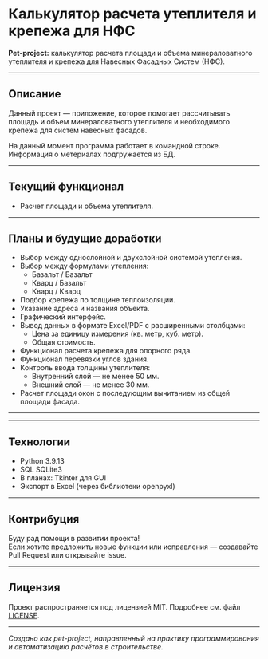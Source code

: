 # Калькулятор расчета утеплителя и крепежа для НФС

**Pet-project:** 
калькулятор расчета площади и объема минераловатного утеплителя и крепежа для Навесных Фасадных Систем (НФС).

---

## Описание

Данный проект — приложение, которое помогает рассчитывать площадь и объем минераловатного утеплителя и необходимого крепежа для систем навесных фасадов.

На данный момент программа работает в командной строке. Информация о метериалах подгружается из БД.

---

## Текущий функционал

- Расчет площади и объема утеплителя.

---

## Планы и будущие доработки

- Выбор между однослойной и двухслойной системой утепления.
- Выбор между формулами утепления:
  - Базальт / Базальт
  - Кварц / Базальт
  - Кварц / Кварц
- Подбор крепежа по толщине теплоизоляции.
- Указание адреса и названия объекта.
- Графический интерфейс.
- Вывод данных в формате Excel/PDF с расширенными столбцами:
  - Цена за единицу измерения (кв. метр, куб. метр).
  - Общая стоимость.
- Функционал расчета крепежа для опорного ряда.
- Функционал перевязки углов здания.
- Контроль ввода толщины утеплителя:
  - Внутренний слой — не менее 50 мм.
  - Внешний слой — не менее 30 мм.
- Расчет площади окон с последующим вычитанием из общей площади фасада.

---

---

## Технологии

- Python 3.9.13
- SQL SQLite3
- В планах: Tkinter для GUI
- Экспорт в Excel (через библиотеки openpyxl)

---

## Контрибуция

Буду рад помощи в развитии проекта!  
Если хотите предложить новые функции или исправления — создавайте Pull Request или открывайте issue.

---

## Лицензия

Проект распространяется под лицензией MIT. Подробнее см. файл [LICENSE](LICENSE).

---

*Создано как pet-project, направленный на практику программирования и автоматизацию расчётов в строительстве.*

